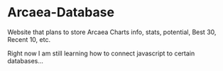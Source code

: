 # Arcaea-Database
Website that plans to store Arcaea Charts info, stats, potential, Best 30, Recent 10, etc.

Right now I am still learning how to connect javascript to certain databases...
